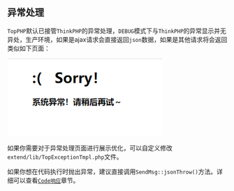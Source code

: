 ## 异常处理

`TopPHP`默认已接管`ThinkPHP`的异常处理，`DEBUG`模式下与`ThinkPHP`的异常显示并无异处，生产环境，如果是ajax请求会直接返回`json`数据，如果是其他请求将会返回类似如下页面：

![error](/assets/error.png)

如果你需要对于异常处理页面进行展示优化，可以自定义修改`extend/lib/TopExceptionTmpl.php`文件。

如果你想在代码执行时抛出异常，建议直接调用`SendMsg::jsonThrow()`方法。详细可以查看[`Code响应`](/started/response/code.md)章节。